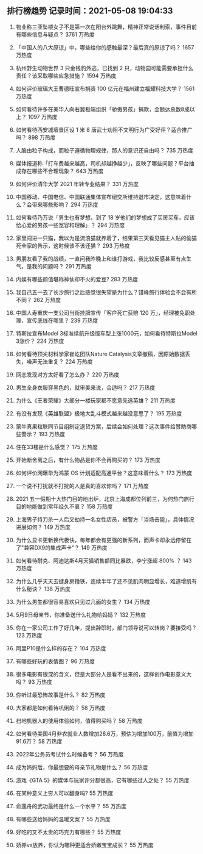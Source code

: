 
## 排行榜趋势 记录时间：2021-05-08 19:04:33
  
  1. 物业称三亚坠楼女子不是第一次在阳台外跳舞，精神正常说话利索，事件目前有哪些信息与疑点？ 3761 万热度
    
  2. 「中国人的八大原谅」中，哪些给你的感触最深？最后真的原谅了吗？ 1657 万热度
    
  3. 杭州野生动物世界 3 只金钱豹外逃，已找到 2 只，动物园可能需要承担什么责任？该采取哪些应急措施？ 1594 万热度
    
  4. 如何评价玻璃大王曹德旺宣布捐资 100 亿元在福州建立福耀科技大学？ 1561 万热度
    
  5. 如何看待许多在美华人向右翼极端组织「骄傲男孩」捐款，金额达总数8成以上？ 1097 万热度
    
  6. 如何看待西安城墙景区设 1 米 8 唐武士劝阻不文明行为广受好评？适合推广吗？ 898 万热度
    
  7. 人脑由粒子构成，而粒子遵循物理规律，那人的意识还自由吗？ 735 万热度
    
  8. 媒体报道称「打车费越来越高，司机却越挣越少」，反映了哪些问题？平台抽成存在哪些不合理现象？ 643 万热度
    
  9. 如何评价清华大学 2021 年转专业结果？ 331 万热度
    
  10. 中国移动、中国电信、中国联通集体宣布纽交所维持退市决定，这意味着什么？会带来哪些影响？ 294 万热度
    
  11. 如何看待乃万说「男生也有梦想，到了 18 岁他们的梦想成了买房买车，应该给心爱的男孩一些宽容和理解」？ 294 万热度
    
  12. 家里闯进一只猫，我以为是流浪猫就养着了，结果第三天看见猫主人贴的偷猫死全家的告示，这时候该不该还猫？ 293 万热度
    
  13. 男朋友看了我的战绩，一直问我昨晚上和谁打游戏，我比较反感甚至有点生气，是我的问题吗？ 291 万热度
    
  14. 内娱有哪些颜值堪称神仙却不火的爱豆? 283 万热度
    
  15. 我自己五一去了长沙旅行之后感觉很失望是为什么？错峰旅行体验会不会有所不同？ 262 万热度
    
  16. 中国人寿重庆一支公司当街挂牌宣传「客户死亡获赔 120 万」，经理被免职处理，宣传底线在哪里？ 239 万热度
    
  17. 特斯拉宣布Model 3标准续航升级版车型上涨1000元，如何看待特斯拉Model 3涨价？ 224 万热度
    
  18. 如何看待顶尖材料学家崔屹团队Nature Catalysis文章撤稿，因原始数据丢失，噪声无法重复？ 224 万热度
    
  19. 网恋发现对方太好看了怎么办？ 220 万热度
    
  20. 男生全身衣服穿黑色的，就审美来说，合适吗？ 217 万热度
    
  21. 为什么《王者荣耀》大部分一楼玩家都不愿意先选英雄？ 211 万热度
    
  22. 有没有发现《英雄联盟》极地大乱斗模式越来越没意思了？ 195 万热度
    
  23. 蒙牛真果粒联同节目组制定退货方案，后续会如何处理？这次事件给赞助商哪些警示？ 193 万热度
    
  24. 住在33楼是什么感觉？ 175 万热度
    
  25. 开始断舍离之后，有什么物品是你不会再购买的？ 173 万热度
    
  26. 如何评价网曝华为鸿蒙 OS 计划适配高通平台？这意味着什么？ 173 万热度
    
  27. 一个说不打扰就不打扰的人是真的喜欢你吗？ 171 万热度
    
  28. 2021 五一假期十大热门目的地出炉，北京上海成都位列前三，为何热门旅行目的地能做到常年经久不衰？ 158 万热度
    
  29. 上海男子持刀杀一人后又劫持一名女性店员，被警方「当场击毙」，具体情况进展如何？ 149 万热度
    
  30. 为什么显卡更新换代极快，每年都会有更强的新系列，而声卡却永远停留在了"兼容DX9的集成声卡"？ 149 万热度
    
  31. 如何看待耐克、阿迪达斯4月天猫销售额同比暴跌，李宁涨超 800% ？ 143 万热度
    
  32. 为什么几乎天天去键身房撸铁，连续半年了还不见肌肉明显增长，难道增肌有什么秘诀？ 138 万热度
    
  33. 为什么男生都很容易喜欢只见过几面的女生？ 134 万热度
    
  34. 5月9日母亲节，你准备送什么礼物给妈妈？ 132 万热度
    
  35. 你在一家公司工作了好几年，提出辞职时，部门领导说可以转岗？要接受吗？ 123 万热度
    
  36. 阿里P10是什么样的存在？ 104 万热度
    
  37. 有哪些好玩的表情图？ 96 万热度
    
  38. 很多电影有很深的含义，但是大部分人是看不出来的，这样创作电影意义大吗？ 93 万热度
    
  39. 你听过最恐怖故事是什么？ 82 万热度
    
  40. 大家都是如何看待巩俐的？ 58 万热度
    
  41. 扫地机器人的使用体验如何，值得购买吗？ 58 万热度
    
  42. 如何看待美国4月非农就业人数增加26.6万，预估为增加100万，前值为增加91.6万？ 58 万热度
    
  43. 2022年公务员考试什么时候备考？ 56 万热度
    
  44. 成为妈妈后，你最想要的母亲节礼物是什么？ 56 万热度
    
  45. 游戏《GTA 5》的媒体与玩家评分都很高，它有哪些过人之处？ 55 万热度
    
  46. 在某种意义上穷人可以翻身吗? 55 万热度
    
  47. 俞莲舟的武功最终是什么一个水平？ 55 万热度
    
  48. 有哪些送给妈妈的温暖文案？ 55 万热度
    
  49. 好吃的又不太贵的巧克力有哪些？ 55 万热度
    
  50. 娇养vs放养，你认为哪种更适合娇嫩宝宝成长？ 55 万热度
    